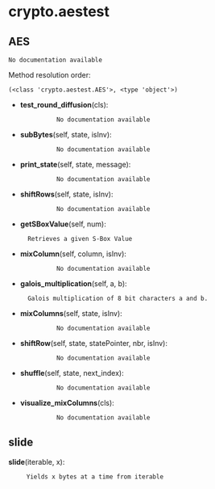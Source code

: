 crypto.aestest
==============



AES
--------------

	No documentation available


Method resolution order: 

	(<class 'crypto.aestest.AES'>, <type 'object'>)

- **test_round_diffusion**(cls):

				No documentation available


- **subBytes**(self, state, isInv):

				No documentation available


- **print_state**(self, state, message):

				No documentation available


- **shiftRows**(self, state, isInv):

				No documentation available


- **getSBoxValue**(self, num):

		Retrieves a given S-Box Value


- **mixColumn**(self, column, isInv):

				No documentation available


- **galois_multiplication**(self, a, b):

		Galois multiplication of 8 bit characters a and b.


- **mixColumns**(self, state, isInv):

				No documentation available


- **shiftRow**(self, state, statePointer, nbr, isInv):

				No documentation available


- **shuffle**(self, state, next_index):

				No documentation available


- **visualize_mixColumns**(cls):

				No documentation available


slide
--------------

**slide**(iterable, x):

		 Yields x bytes at a time from iterable 
